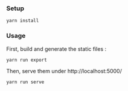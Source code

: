 ### Setup

```
yarn install
```

### Usage

First, build and generate the static files :

```
yarn run export
```

Then, serve them under http://localhost:5000/

```
yarn run serve
```
